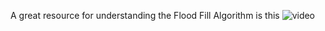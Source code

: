 A great resource for understanding the Flood Fill Algorithm is this ![video](https://youtu.be/VuiXOc81UDM?si=wT0SMuE6LkONBH1Y)
